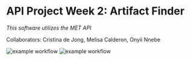 # API Project Week 2: Artifact Finder
*This software utilizes the MET API*

Collaborators: Cristina de Jong, Melisa Calderon, Onyii Nnebe

![example workflow](https://github.com/cdejong2/artifact-finder/actions/workflows/style.yaml/badge.svg)
![example workflow](https://github.com/cdejong2/artifact-finder/actions/workflows/test.yaml/badge.svg)

